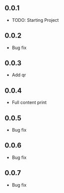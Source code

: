 ## 0.0.1

* TODO: Starting Project

## 0.0.2

* Bug fix

## 0.0.3

* Add qr

## 0.0.4

* Full content print

## 0.0.5

* Bug fix

## 0.0.6

* Bug fix

## 0.0.7

* Bug fix


